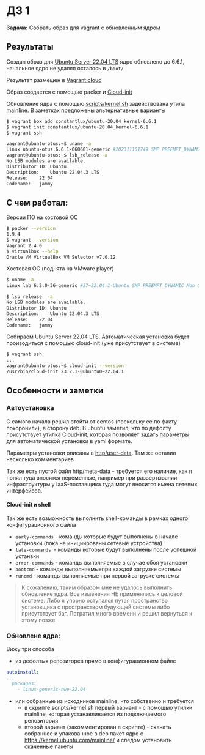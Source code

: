 # ДЗ 1 
**Задача:**  Собрать образ для vagrant с обновленным ядром

## Результаты

Создан образ для [Ubuntu Server 22.04 LTS](https://releases.ubuntu.com/22.04.3/) 
ядро обновлено до 6.6.1, начальное ядро не удалял осталось в `/boot/`

Результат размещен в [Vagrant cloud](https://app.vagrantup.com/constantlux/boxes/ubuntu-20.04_kernel-6.6.1)

Образ создается с помощью packer и [Cloud-init](https://cloudinit.readthedocs.io/en/latest/index.html)

Обновление ядра с помощью [scripts/kernel.sh](scripts/kernel.sh) задействована утила [mainline](https://github.com/bkw777/mainline). В заметках предложены альтернативные варианты


```bash
$ vagrant box add constantlux/ubuntu-20.04_kernel-6.6.1 
$ vagrant init constantlux/ubuntu-20.04_kernel-6.6.1
$ vagrant ssh

vagrant@ubuntu-otus:~$ uname -a
Linux ubuntu-otus 6.6.1-060601-generic #202311151749 SMP PREEMPT_DYNAMIC Thu Nov 16 03:15:36 UTC 2023 x86_64 x86_64 x86_64 GNU/Linux
vagrant@ubuntu-otus:~$ lsb_release -a
No LSB modules are available.
Distributor ID:	Ubuntu
Description:	Ubuntu 22.04.3 LTS
Release:	22.04
Codename:	jammy
```

## С чем работал:

Версии ПО на хостовой ОС
```bash
$ packer --version
1.9.4
$ vagrant --version
Vagrant 2.4.0
$ virtualbox --help
Oracle VM VirtualBox VM Selector v7.0.12
```

Хостовая ОС (поднята на VMware player)
```bash
$ uname -a
Linux lab 6.2.0-36-generic #37~22.04.1-Ubuntu SMP PREEMPT_DYNAMIC Mon Oct  9 15:34:04 UTC 2 x86_64 x86_64 x86_64 GNU/Linux

$ lsb_release  -a
No LSB modules are available.
Distributor ID:	Ubuntu
Description:	Ubuntu 22.04.3 LTS
Release:	22.04
Codename:	jammy
```


Собираем  Ubuntu Server 22.04 LTS. Автоматическая установка будет произодиться с помощью cloud-init (уже присутствует в системе)
```bash
$ vagrant ssh
...
vagrant@ubuntu-otus:~$ cloud-init --version
/usr/bin/cloud-init 23.2.1-0ubuntu0~22.04.1

```
## Особенности и заметки
### Автоустановка
С самого начала решил отойти от centos (поскольку ее по факту похоронили), в сторону deb. 
В ubuntu заметил, что по дефолту присутствует утилка Cloud-init, которая позволяет задать параметры для автоматической установки в yaml формате. 

Параметры установки описаны в [http/user-data](http/user-data). Там же оставил несколько комментариев

Так же есть пустой файл http/meta-data - требуется его наличие, как я понял туда вносятся переменные, например при развертывании инфраструктуры у IaaS-поставщика туда могут вносится имена сетевых интерфейсов. 
#### Сloud-init и shell
Так же есть возможность выполнить shell-команды в рамках одного конфигурационного файла 

- `early-commands` - команды которые будут выполнены в начале установки (пока не инициированы сетевые устройства)
- `late-commands `- команды которые будут выполнены после успешной устанвки
- `error-commands` - команды выполняемые в случае сбоя установки
- `bootcmd` - команды выполняемыепри каждой загрузке системы
- `runcmd` -  команды выполняемые при первой загрузке системы


> К сожалению, таким образом мне не удалось выполнить обновление ядра. Все изменения НЕ применялись к целовой системе. Либо я упорно оступался путая пространство установщика с пространством будующей системы либо присутствует баг. Потратил много времени и решил вернуться к этому позже

### Обновлене ядра:
Вижу три способа 
- из дефолтых репозиторев прямо в конфигурационном файле 
``` yaml
autoinstall:
...
  packages:
    - linux-generic-hwe-22.04 
```
- или собранные из исходников mainline, что собственно и требуется
    -  в скрипте scripts/kernel.sh первый вариант - с помощью утилки mainline, которая устанавливается из подключаемого репозитория
    - второй вариант (закомментирован в скрипте) - скачать собранное и упакованное в deb пакет ядро с https://kernel.ubuntu.com/mainline/  и следом установить скаченные пакеты



